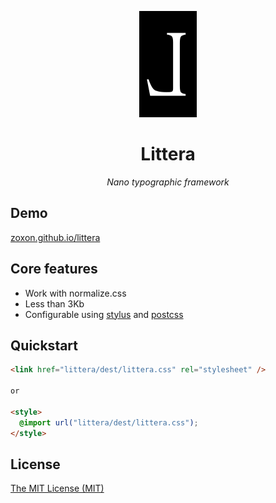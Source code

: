 <p align="center">
  <img src="./logo.svg" width="92" height="170" alt="Littera" />
</p>

<h1 align="center">
  Littera
</h1>

<p align="center">
  <em>Nano typographic framework</em>
</p>

## Demo

[zoxon.github.io/littera](http://zoxon.github.io/littera/)

## Core features

- Work with normalize.css
- Less than 3Kb
- Configurable using [stylus](http://stylus-lang.com/) and [postcss](https://postcss.org/)

## Quickstart

```html
<link href="littera/dest/littera.css" rel="stylesheet" />

or

<style>
  @import url("littera/dest/littera.css");
</style>
```

## License

[The MIT License (MIT)](LICENSE)
